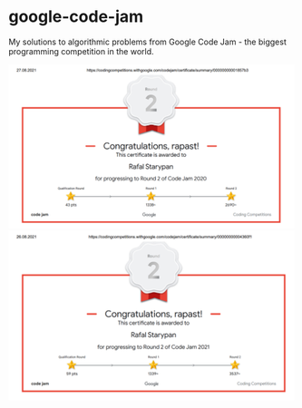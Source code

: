 # google-code-jam
My solutions to algorithmic problems from Google Code Jam - the biggest programming competition in the world.

![](images/certificate_2020.png)
![](images/certificate_2021.png)
